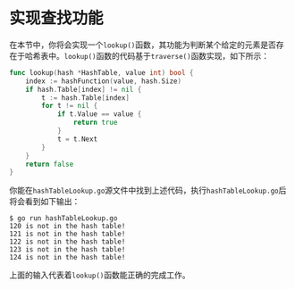 # **实现查找功能**
在本节中，你将会实现一个`lookup()`函数，其功能为判断某个给定的元素是否存在于哈希表中。`lookup()`函数的代码基于`traverse()`函数实现，如下所示：

```go
func lookup(hash *HashTable, value int) bool {
    index := hashFunction(value, hash.Size)
    if hash.Table[index] != nil {
        t := hash.Table[index]
        for t != nil {
            if t.Value == value {
                return true
            }
            t = t.Next
        }
    }
    return false
}
```

你能在`hashTableLookup.go`源文件中找到上述代码，执行`hashTableLookup.go`后将会看到如下输出：
```gotemplate
$ go run hashTableLookup.go
120 is not in the hash table!
121 is not in the hash table!
122 is not in the hash table!
123 is not in the hash table!
124 is not in the hash table!
```

上面的输入代表着`lookup()`函数能正确的完成工作。

